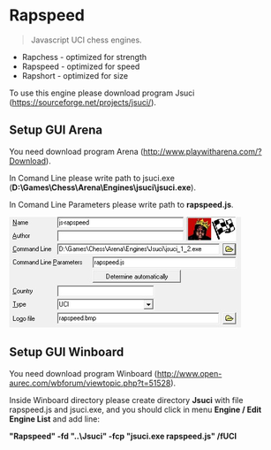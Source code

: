 # Rapspeed
>Javascript UCI chess engines.
* Rapchess - optimized for strength
* Rapspeed - optimized for speed
* Rapshort - optimized for size

To use this engine please download program Jsuci (https://sourceforge.net/projects/jsuci/).

## Setup GUI Arena

You need download program Arena (http://www.playwitharena.com/?Download).

In Comand Line please write path to jsuci.exe (<b>D:\Games\Chess\Arena\Engines\jsuci\jsuci.exe</b>).

In Comand Line Parameters please write path to <b>rapspeed.js</b>.

 <img src="arena.jpg" />
 
 ## Setup GUI Winboard
 
 You need download program Winboard (http://www.open-aurec.com/wbforum/viewtopic.php?t=51528).
 
Inside Winboard directory please create directory <b>Jsuci</b> with file rapspeed.js and jsuci.exe, and you should click in menu <b>Engine / Edit Engine List</b> and add line:
 
<b>"Rapspeed" -fd "..\Jsuci" -fcp "jsuci.exe rapspeed.js" /fUCI</b>
